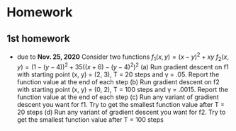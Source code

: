 # Homework

## 1st homework
- due to **Nov. 25, 2020**
Consider two functions
$f_1(x, y) = (x − y)^2 + xy$
$f_2(x, y) = (1- (y - 4))^2 + 35((x + 6)-(y - 4)^2)^2$
(a) Run gradient descent on f1 with starting point (x, y) = (2, 3), T = 20 steps and γ = .05.
Report the function value at the end of each step
(b) Run gradient descent on f2 with starting point (x, y) = (0, 2), T = 100 steps and
γ = .0015. Report the function value at the end of each step
(c) Run any variant of gradient descent you want for f1. Try to get the smallest function
value after T = 20 steps
(d) Run any variant of gradient descent you want for f2. Try to get the smallest function
value after T = 100 steps


